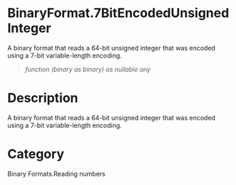 ﻿# BinaryFormat.7BitEncodedUnsignedInteger
A binary format that reads a 64-bit unsigned integer that was encoded using a 7-bit variable-length encoding.
> _function (binary as binary) as nullable any_
# Description 
A binary format that reads a 64-bit unsigned integer that was encoded using a 7-bit variable-length encoding.
# Category 
Binary Formats.Reading numbers
